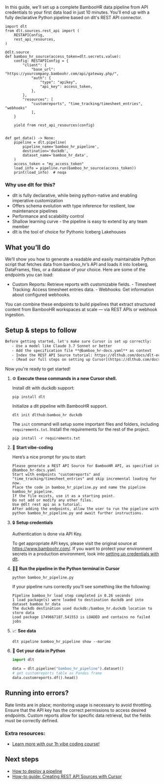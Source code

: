 In this guide, we'll set up a complete BambooHR data pipeline from API credentials to your first data load in just 10 minutes. You'll end up with a fully declarative Python pipeline based on dlt's REST API connector.

```python-outcome
import dlt
from dlt.sources.rest_api import (
    RESTAPIConfig,
    rest_api_resources,
)

@dlt.source
def bamboo_hr_source(access_token=dlt.secrets.value):
    config: RESTAPIConfig = {
        "client": {
            "base_url": "https://yourcompany.bamboohr.com/api/gateway.php/",
            "auth": {
                "type": "apikey",
                "api_key": access_token,
            },
        },
        "resources": [
            "customreports", "time_tracking/timesheet_entries", "webhooks"
            ],
    }

    yield from rest_api_resources(config)


def get_data() -> None:
    pipeline = dlt.pipeline(
        pipeline_name='bamboo_hr_pipeline',
        destination='duckdb',
        dataset_name='bamboo_hr_data', 
    )
    access_token = "my_access_token"
    load_info = pipeline.run(bamboo_hr_source(access_token))
    print(load_info)  # noqa
```

### Why use dlt for this?

- dlt is fully declarative, while being python-native and enabling imperative customization
- Offers schema evolution with type inference for resilient, low maintenance pipelines
- Performance and scalability control
- Shallow learning curve - the pipeline is easy to extend by any team member
- dlt is the tool of choice for Pythonic Iceberg Lakehouses

## What you’ll do

We’ll show you how to generate a readable and easily maintainable Python script that fetches data from bamboo_hr’s API and loads it into Iceberg, DataFrames, files, or a database of your choice. Here are some of the endpoints you can load:

- Custom Reports: Retrieve reports with customizable fields. - Timesheet Tracking: Access timesheet entries data. - Webhooks: Get information about configured webhooks.

You can combine these endpoints to build pipelines that extract structured content from BambooHR workspaces at scale — via REST APIs or webhook ingestion.

## Setup & steps to follow

```default
Before getting started, let's make sure Cursor is set up correctly:
   - Use a model like Claude 3.7 Sonnet or better
   - Add the specification file **@bamboo_hr-docs.yaml** as context
   - Index the REST API Source tutorial: https://dlthub.com/docs/dlt-ecosystem/verified-sources/rest_api/ and add it to context as **@dlt rest api**
   - [Read our full steps on setting up Cursor](https://dlthub.com/docs/dlt-ecosystem/llm-tooling/cursor-restapi#23-configuring-cursor-with-documentation)
```

Now you're ready to get started! 

1. ⚙️ **Execute these commands in a new Cursor shell.**
    
    Install dlt with duckdb support:
    ```shell
    pip install dlt
    ```

    Initialize a dlt pipeline with BambooHR support.
    ```shell
    dlt init dlthub:bamboo_hr duckdb
    ```

    The `init` command will setup some important files and folders, including `requirements.txt`. Install the requirements for the rest of the project.
    ```shell
    pip install -r requirements.txt
    ```
    
2. 🤠 **Start vibe-coding**
    
    Here’s a nice prompt for you to start: 
    
    ```prompt
    Please generate a REST API Source for BambooHR API, as specified in @bamboo_hr-docs.yaml 
    Start with endpoints "customreports" and "time_tracking/timesheet_entries" and skip incremental loading for now. 
    Place the code in bamboo_hr_pipeline.py and name the pipeline bamboo_hr_pipeline. 
    If the file exists, use it as a starting point. 
    Do not add or modify any other files. 
    Use @dlt rest api as a tutorial. 
    After adding the endpoints, allow the user to run the pipeline with python bamboo_hr_pipeline.py and await further instructions.
    ```

    
3. 🔒 **Setup credentials** 
    
    Authentication is done via API Key.
    
    To get appropriate API keys, please visit the original source at https://www.bamboohr.com/.
    If you want to protect your environment secrets in a production environment, look into [setting up credentials with dlt](https://dlthub.com/docs/walkthroughs/add_credentials).
    
4. 🏃‍♀️ **Run the pipeline in the Python terminal in Cursor**
    
    ```shell
    python bamboo_hr_pipeline.py
    ```
    
    If your pipeline runs correctly you’ll see something like the following:
    
    ```shell
    Pipeline bamboo_hr load step completed in 0.26 seconds
    1 load package(s) were loaded to destination duckdb and into dataset bamboo_hr_data
    The duckdb destination used duckdb:/bamboo_hr.duckdb location to store data
    Load package 1749667187.541553 is LOADED and contains no failed jobs
    ```
    
5. 📈 **See data**
    
    ```shell
    dlt pipeline bamboo_hr_pipeline show --marimo
    ```
    
6. 🐍 **Get your data in Python**
    
    ```python
    import dlt

   data = dlt.pipeline("bamboo_hr_pipeline").dataset()
   # get customreports table as Pandas frame
   data.customreports.df().head()
    ```

## Running into errors?

Rate limits are in place; monitoring usage is necessary to avoid throttling. Ensure that the API key has the correct permissions to access desired endpoints. Custom reports allow for specific data retrieval, but the fields must be correctly defined.

### Extra resources:

- [Learn more with our 1h vibe coding course!](https://www.youtube.com/watch?v=GGid70rnJuM)

## Next steps

- [How to deploy a pipeline](https://dlthub.com/docs/walkthroughs/deploy-a-pipeline)
- [How-to guide: Creating REST API Sources with Cursor](https://dlthub.com/docs/dlt-ecosystem/llm-tooling/cursor-restapi)